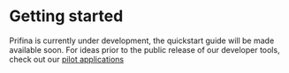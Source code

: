 # Getting started
Prifina is currently under development, the quickstart guide will be made available soon. For ideas prior to the public release of our developer tools, check out our [pilot applications](https://dev.prifina.com/examples)